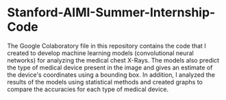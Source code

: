 # Stanford-AIMI-Summer-Internship-Code
The Google Colaboratory file in this repository contains the code that I created to develop machine learning models (convolutional neural networks) for analyzing the medical chest X-Rays. 
The models also predict the type of medical device present in the image and gives an estimate of the device's coordinates using a bounding box.
In addition, I analyzed the results of the models using statistical methods and created graphs to compare the accuracies for each type of medical device. 
